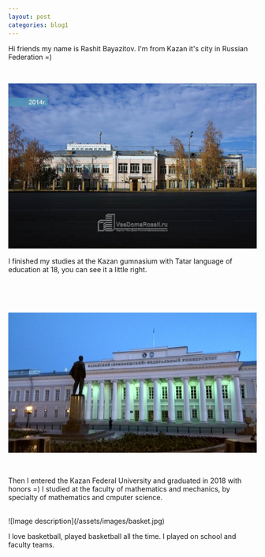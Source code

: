 ```yaml
---
layout: post
categories: blog1
---
```


<p>Hi friends my name is Rashit Bayazitov. I'm from Kazan it's city in Russian Federation =)<br>

</p>
<br/>

![Image description](/assets/images/school.jpg)


<p>I finished my studies at the Kazan gumnasium with Tatar language of education at 18,
you can see it a little right.</p>

<br/>
<br/>
<br/>


![Image description](/assets/images/kfu.jpg)

<br/>
<p>
Then I entered the Kazan Federal University and graduated in 2018 with honors =)
I studied at the faculty of mathematics and mechanics, by specialty of mathematics and cmputer science.
</p>

<br/>
        ![Image description](/assets/images/basket.jpg)

<p>I love basketball, played basketball all the time. I played on school and faculty teams.</p>



<br/>